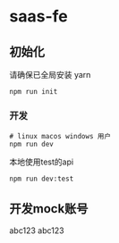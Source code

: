 # saas-fe

## 初始化

请确保已全局安装 yarn

```
npm run init
```

### 开发

```shell
# linux macos windows 用户
npm run dev

```

本地使用test的api
```shell
npm run dev:test
```

## 开发mock账号
abc123
abc123

